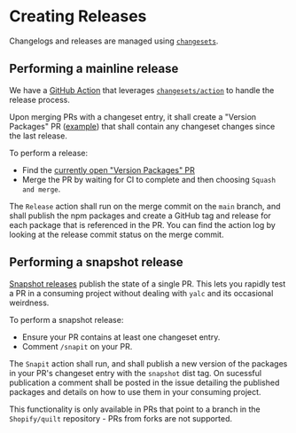 # Creating Releases

Changelogs and releases are managed using [`changesets`](https://github.com/changesets/changesets).

## Performing a mainline release

We have a [GitHub Action](https://github.com/Shopify/quilt/blob/main/.github/workflows/release.yml) that leverages [`changesets/action`](https://github.com/changesets/action) to handle the release process.

Upon merging PRs with a changeset entry, it shall create a "Version Packages" PR ([example](https://github.com/Shopify/quilt/pull/2427)) that shall contain any changeset changes since the last release.

To perform a release:

- Find the [currently open "Version Packages" PR](https://github.com/Shopify/quilt/pulls?q=is%3Apr+is%3Aopen+author%3Aapp%2Fshopify-github-actions-access+%22Version+Packages%22+)
- Merge the PR by waiting for CI to complete and then choosing `Squash and merge`.

The `Release` action shall run on the merge commit on the `main` branch, and shall publish the npm packages and create a GitHub tag and release for each package that is referenced in the PR. You can find the action log by looking at the release commit status on the merge commit.

## Performing a snapshot release

[Snapshot releases](https://github.com/changesets/changesets/blob/main/docs/snapshot-releases.md) publish the state of a single PR. This lets you rapidly test a PR in a consuming project without dealing with `yalc` and its occasional weirdness.

To perform a snapshot release:

- Ensure your PR contains at least one changeset entry.
- Comment `/snapit` on your PR.

The `Snapit` action shall run, and shall publish a new version of the packages in your PR's changeset entry with the `snapshot` dist tag. On sucessful publication a comment shall be posted in the issue detailing the published packages and details on how to use them in your consuming project.

This functionality is only available in PRs that point to a branch in the `Shopify/quilt` repository - PRs from forks are not supported.
